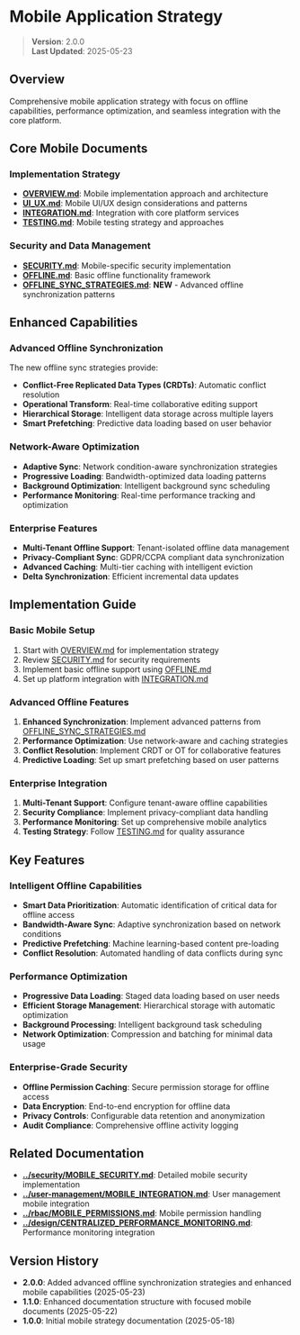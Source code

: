 
# Mobile Application Strategy

> **Version**: 2.0.0  
> **Last Updated**: 2025-05-23

## Overview

Comprehensive mobile application strategy with focus on offline capabilities, performance optimization, and seamless integration with the core platform.

## Core Mobile Documents

### Implementation Strategy
- **[OVERVIEW.md](OVERVIEW.md)**: Mobile implementation approach and architecture
- **[UI_UX.md](UI_UX.md)**: Mobile UI/UX design considerations and patterns
- **[INTEGRATION.md](INTEGRATION.md)**: Integration with core platform services
- **[TESTING.md](TESTING.md)**: Mobile testing strategy and approaches

### Security and Data Management
- **[SECURITY.md](SECURITY.md)**: Mobile-specific security implementation
- **[OFFLINE.md](OFFLINE.md)**: Basic offline functionality framework
- **[OFFLINE_SYNC_STRATEGIES.md](OFFLINE_SYNC_STRATEGIES.md)**: **NEW** - Advanced offline synchronization patterns

## Enhanced Capabilities

### Advanced Offline Synchronization
The new offline sync strategies provide:
- **Conflict-Free Replicated Data Types (CRDTs)**: Automatic conflict resolution
- **Operational Transform**: Real-time collaborative editing support
- **Hierarchical Storage**: Intelligent data storage across multiple layers
- **Smart Prefetching**: Predictive data loading based on user behavior

### Network-Aware Optimization
- **Adaptive Sync**: Network condition-aware synchronization strategies
- **Progressive Loading**: Bandwidth-optimized data loading patterns
- **Background Optimization**: Intelligent background sync scheduling
- **Performance Monitoring**: Real-time performance tracking and optimization

### Enterprise Features
- **Multi-Tenant Offline Support**: Tenant-isolated offline data management
- **Privacy-Compliant Sync**: GDPR/CCPA compliant data synchronization
- **Advanced Caching**: Multi-tier caching with intelligent eviction
- **Delta Synchronization**: Efficient incremental data updates

## Implementation Guide

### Basic Mobile Setup
1. Start with [OVERVIEW.md](OVERVIEW.md) for implementation strategy
2. Review [SECURITY.md](SECURITY.md) for security requirements
3. Implement basic offline support using [OFFLINE.md](OFFLINE.md)
4. Set up platform integration with [INTEGRATION.md](INTEGRATION.md)

### Advanced Offline Features
1. **Enhanced Synchronization**: Implement advanced patterns from [OFFLINE_SYNC_STRATEGIES.md](OFFLINE_SYNC_STRATEGIES.md)
2. **Performance Optimization**: Use network-aware and caching strategies
3. **Conflict Resolution**: Implement CRDT or OT for collaborative features
4. **Predictive Loading**: Set up smart prefetching based on user patterns

### Enterprise Integration
1. **Multi-Tenant Support**: Configure tenant-aware offline capabilities
2. **Security Compliance**: Implement privacy-compliant data handling
3. **Performance Monitoring**: Set up comprehensive mobile analytics
4. **Testing Strategy**: Follow [TESTING.md](TESTING.md) for quality assurance

## Key Features

### Intelligent Offline Capabilities
- **Smart Data Prioritization**: Automatic identification of critical data for offline access
- **Bandwidth-Aware Sync**: Adaptive synchronization based on network conditions
- **Predictive Prefetching**: Machine learning-based content pre-loading
- **Conflict Resolution**: Automated handling of data conflicts during sync

### Performance Optimization
- **Progressive Data Loading**: Staged data loading based on user needs
- **Efficient Storage Management**: Hierarchical storage with automatic optimization
- **Background Processing**: Intelligent background task scheduling
- **Network Optimization**: Compression and batching for minimal data usage

### Enterprise-Grade Security
- **Offline Permission Caching**: Secure permission storage for offline access
- **Data Encryption**: End-to-end encryption for offline data
- **Privacy Controls**: Configurable data retention and anonymization
- **Audit Compliance**: Comprehensive offline activity logging

## Related Documentation

- **[../security/MOBILE_SECURITY.md](../security/MOBILE_SECURITY.md)**: Detailed mobile security implementation
- **[../user-management/MOBILE_INTEGRATION.md](../user-management/MOBILE_INTEGRATION.md)**: User management mobile integration
- **[../rbac/MOBILE_PERMISSIONS.md](../rbac/MOBILE_PERMISSIONS.md)**: Mobile permission handling
- **[../design/CENTRALIZED_PERFORMANCE_MONITORING.md](../design/CENTRALIZED_PERFORMANCE_MONITORING.md)**: Performance monitoring integration

## Version History

- **2.0.0**: Added advanced offline synchronization strategies and enhanced mobile capabilities (2025-05-23)
- **1.1.0**: Enhanced documentation structure with focused mobile documents (2025-05-22)
- **1.0.0**: Initial mobile strategy documentation (2025-05-18)
